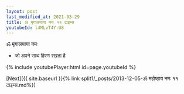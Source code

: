 ```yaml
---
layout: post
last_modified_at: 2021-03-29
title: ॐ मृगालयाया नमः ११ टाइम्स
youtubeId: l4MLvT4Y-U8
---
```

 
 
 ॐ मृगालयाया नमः  
 
 -  जो अपने साथ हिरण रखता है 
 
  
 
  
 
 
 
 
 
 


{% include youtubePlayer.html id=page.youtubeId %}
 
[Next]({{ site.baseurl }}{% link  split1/_posts/2013-12-05-ॐ महोष्ठाय नमः ११ टाइम्स.md%})
 
